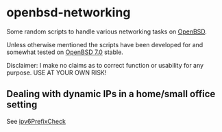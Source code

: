 # openbsd-networking
Some random scripts to handle various networking tasks on [OpenBSD](https://openbsd.org).

Unless otherwise mentioned the scripts have been developed for and somewhat tested on [OpenBSD 7.0](https://openbsd.org/70.html) stable.

Disclaimer: I make no claims as to correct function or usability for any purpose. USE AT YOUR OWN RISK!

## Dealing with dynamic IPs in a home/small office setting

See [ipv6PrefixCheck](ipv6PrefixCheck/README.md)
